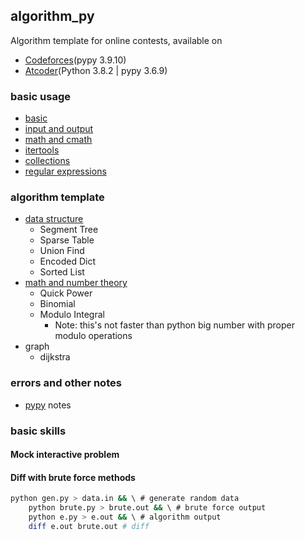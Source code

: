 ## algorithm_py
Algorithm template for online contests, available on  
- [Codeforces](https://codeforces.com/)(pypy 3.9.10) 
- [Atcoder](https://atcoder.jp/)(Python 3.8.2 | pypy 3.6.9)

### basic usage
- [basic](https://github.com/amomorning/algorithm-py/blob/master/basic/basic.py)
- [input and output](https://github.com/amomorning/algorithm-py/blob/master/basic/io.py)
- [math and cmath](https://github.com/amomorning/algorithm-py/blob/master/basic/use_math.py)
- [itertools](https://github.com/amomorning/algorithm-py/blob/master/basic/use_itertools.py)
- [collections](https://github.com/amomorning/algorithm-py/blob/master/basic/use_collections.py)
- [regular expressions](https://github.com/amomorning/algorithm-py/blob/master/basic/use_re.py)

### algorithm template
- [data structure](https://github.com/amomorning/algorithm-py/blob/master/template/data_structures.py)
    - Segment Tree
    - Sparse Table
    - Union Find
    - Encoded Dict
    - Sorted List
- [math and number theory](https://github.com/amomorning/algorithm-py/blob/master/template/math_number.py)
    - Quick Power
    - Binomial
    - Modulo Integral
      - Note: this's not faster than python big number with proper modulo operations
- graph
    - dijkstra


### errors and other notes
- [pypy](https://github.com/amomorning/algorithm-py/blob/master/basic/use_pypy.py) notes

### basic skills

#### Mock interactive problem
<!-- TODO -->

#### Diff with brute force methods
``` bash
python gen.py > data.in && \ # generate random data
    python brute.py > brute.out && \ # brute force output
    python e.py > e.out && \ # algorithm output
    diff e.out brute.out # diff
```
